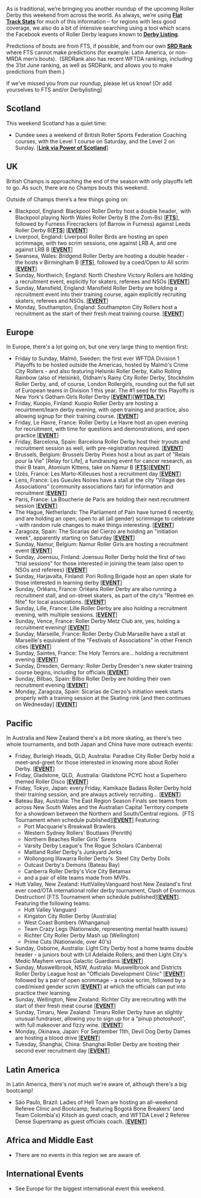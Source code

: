 <html><body><p class="p1"><span class="s1">As is traditional, we’re bringing you another roundup of the upcoming Roller Derby this weekend from across the world. As always, we’re using <a href="http://flattrackstats.com/"><span class="s2"><b>Flat Track Stats</b></span></a> for much of this information – for regions with less good coverage, we also do a bit of intensive searching using a tool which scans the Facebook events of Roller Derby leagues known to <strong><a href="http://derbylisting.com/dl/grid/">Derby Listing</a></strong>.</span></p>
<p class="p1"><span class="s1">Predictions of bouts are from FTS, if possible, and from our own <strong><a href="http://aoanla.pythonanywhere.com/SRDRankv2.html">SRD Rank</a></strong> where FTS cannot make predictions (for example: Latin America, or non-MRDA men’s bouts).  (SRDRank also has recent WFTDA rankings, including the 31st June ranking, as well as SRDRank, and allows you to make predictions from them.)</span></p>
<p class="p1"><span class="s1">If we’ve missed you from our roundup, please let us know! [Or add yourselves to FTS and/or Derbylisting]</span></p>

<h2 class="p2"><span class="s1"><b>Scotland</b></span></h2>
<p class="p2">This weekend Scotland has a quiet time:</p>

<ul>
	<li>Dundee sees a weekend of British Roller Sports Federation Coaching courses, with the Level 1 course on Saturday, and the Level 2 on Sunday. [<a href="https://www.facebook.com/PowerOfScotland/posts/1053724658093333"><strong>Link via Power of Scotland</strong></a>]</li>
</ul>
<h2 class="p1">UK</h2>
<p class="p1"><span class="s1">British Champs is approaching the end of the season with only playoffs left to go. As such, there are no Champs bouts this weekend.</span></p>
Outside of Champs there’s a few things going on:
<ul>
	<li>Blackpool, England: Blackpool Roller Derby host a double header,  with Blackpool playing North Wales Roller Derby B (the Zom-Bs) [<a href="http://flattrackstats.com/node/96622"><strong>FTS</strong></a>], followed by Furness Firecrackers (of Barrow in Furness) against Leeds Roller Derby B[<a href="http://flattrackstats.com/node/96623"><strong>FTS</strong></a>] [<a href="https://www.facebook.com/events/1654046991294960/?"><strong>EVENT</strong></a>]</li>
	<li>Liverpool, England: Liverpool Roller Birds are hosting an open scrimmage, with two scrim sessions, one against LRB A, and one against LRB B [<a href="https://www.facebook.com/events/305412219931731/"><strong>EVENT</strong></a>]</li>
	<li>Swansea, Wales: Bridgend Roller Derby are hosting a double header - the hosts v Birmingham B [<a href="http://flattrackstats.com/bouts/97038"><strong>FTS</strong></a>], followed by a coed/Open to All scrim [<a href="https://www.facebook.com/events/1726765844287347/"><strong>EVENT</strong></a>]</li>
	<li>Sunday, Northwich, England: North Cheshire Victory Rollers are holding a recruitment event, explicitly for skaters, referees and NSOs [<a href="https://www.facebook.com/events/732157920309878/"><strong>EVENT</strong></a>]</li>
	<li>Sunday, Mansfield, England: Mansfield Roller Derby are holding a recruitment event into their training course, again explicitly recruiting skaters, referees and NSOs. [<a href="https://www.facebook.com/events/494311140914947/?"><strong>EVENT</strong></a>]</li>
	<li>Monday, Southampton, England: Southampton City Rollers host a recruitment as the start of their fresh meat training course. [<a href="https://www.facebook.com/events/257208344794399/"><strong>EVENT</strong></a>]</li>
</ul>
<h2 class="p1">Europe</h2>
<p class="p1"><span class="s1">In Europe, there's a lot going on, but one very large thing to mention first:</span></p>

<ul>
	<li>Friday to Sunday, Malmö, Sweden: the first ever WFTDA Division 1 Playoffs to be hosted outside the Americas, hosted by Malmö's Crime City Rollers - and also featuring Helsinki Roller Derby, Kallio Rolling Rainbow (also of Helsinki), Oldham's Rainy City Roller Derby, Stockholm Roller Derby, and, of course, London Rollergirls, rounding out the full set of European teams in Division 1 this year. The #1 seed for this Playoffs is New York's Gotham Girls Roller Derby [<a href="https://www.facebook.com/events/1718097551816346/"><strong>EVENT</strong></a>][<a href="https://wftda.tv/live/2017-international-wftda-d1-playoffs-malmo/"><strong>WFTDA.TV</strong></a>]</li>
	<li>Friday, Kuopio, Finland: Kuopio Roller Derby are hosting a recuirtment/learn derby evening, with open training and practice, also allowing signup for their training course. [<a href="https://www.facebook.com/events/1160083790759217/"><strong>EVENT</strong></a>]</li>
	<li>Friday, Le Havre, France: Roller Derby Le Havre host an open evening for recruitment, with time for questions and demonstrations, and open practice [<a href="https://www.facebook.com/events/259700141209392/"><strong>EVENT</strong></a>]</li>
	<li>Friday, Barcelona, Spain: Barcelona Roller Derby host their tryouts and recruitment session as well, with pre-registration required. [<a href="https://www.facebook.com/events/1454407634641402/"><strong>EVENT</strong></a>]</li>
	<li>Brussels, Belgium: Brussels Derby Pixies host a bout as part of "Relais pour la Vie" [Relay for Life], a fundraising event for cancer research, as their B team, Atomium Kittens, take on Namur B [<a href="http://flattrackstats.com/node/96719"><strong>FTS</strong></a>][<a href="https://www.facebook.com/events/1125943084175098/"><strong>EVENT</strong></a>]</li>
	<li>Uzès, France: Les Marto-Killeuses host a recruitment day [<a href="https://www.facebook.com/events/1543304422407915/"><strong>EVENT</strong></a>]</li>
	<li>Lens, France: Les Gueules Noires have a stall at the city "Village des Associations" (community associations fair) for information and recruitment [<a href="https://www.facebook.com/events/499623043725589/"><strong>EVENT</strong></a>]</li>
	<li>Paris, France: La Boucherie de Paris are holding their next recruitment session [<a href="https://www.facebook.com/events/118338988822393/"><strong>EVENT</strong></a>]</li>
	<li>The Hague, Netherlands: The Parliament of Pain have turned 6 recently, and are holding an open, open to all (all gender) scrimmage to celebrate - with random rule changes to make things interesting. [<a href="https://www.facebook.com/events/109910339686211/"><strong>EVENT</strong></a>]</li>
	<li>Zaragoza, Spain: The Sicarias del Cierzo are holding an "initiation week", apparently starting on Saturday [<a href="https://www.facebook.com/events/164013520829001/"><strong>EVENT</strong></a>]</li>
	<li>Sunday, Namur, Belgium: Namur Roller Girls are hosting a recruitment event [<a href="https://www.facebook.com/events/1851164858244361/"><strong>EVENT</strong></a>]</li>
	<li>Sunday, Joensuu, Finland: Joensuu Roller Derby hold the first of two "trial sessions" for those interested in joining the team (also open to NSOs and referees) [<a href="https://www.facebook.com/events/1215004528644865/"><strong>EVENT</strong></a>]</li>
	<li>Sunday, Harjavalta, Finland: Pori Rolling Brigade host an open skate for those interested in learning derby [<a href="https://www.facebook.com/events/1924232774531264/"><strong>EVENT</strong></a>]</li>
	<li>Sunday, Orléans, France: Orléans Roller Derby are also running a recruitment stall, and on-street skaters, as part of the city's "Rentreé en fête" for local associations. [<a href="https://www.facebook.com/events/887285111481627/?"><strong>EVENT</strong></a>]</li>
	<li>Sunday, Lille, France: Lille Roller Derby are also holding a recruitment evening, with multiple sessions. [<a href="https://www.facebook.com/events/112033096138872/"><strong>EVENT</strong></a>]</li>
	<li>Sunday, Vence, France: Roller Derby Metz Club are, yes, holding a recruitment evening! [<a href="https://www.facebook.com/events/268227420340546/?"><strong>EVENT</strong></a>]</li>
	<li>Sunday, Marseille, France: Roller Derby Club Marseille have a stall at Marseille's equivalent of the "Festivals of Associations" in other French cities [<a href="https://www.facebook.com/events/1260263784083094/"><strong>EVENT</strong></a>]</li>
	<li>Sunday, Saintes, France: The Holy Terrors are... holding a recruitment evening [<a href="https://www.facebook.com/events/1915848428702740/"><strong>EVENT</strong></a>]</li>
	<li>Sunday, Dresden, Germany: Roller Derby Dresden's new skater training course begins, including for officials [<a href="https://www.facebook.com/events/2016175798612230/"><strong>EVENT</strong></a>]</li>
	<li>Sunday, Bilbao, Spain: Bilbo Roller Derby are holding their own recruitment evening [<a href="https://www.facebook.com/events/1663216890355102/"><strong>EVENT</strong></a>]</li>
	<li>Monday, Zaragoza, Spain: Sicarias de Cierzo's initiation week starts properly with a training session at the Skating rink [and then continues on Wednesday] [<a href="https://www.facebook.com/events/164013520829001/"><strong>EVENT</strong></a>]</li>
</ul>
<h2 class="p2"><span class="s1"><b>Pacific</b></span></h2>
In Australia and New Zealand there's a bit more skating, as there's two whole tournaments, and both Japan and China have more outreach events:
<ul>
	<li>Friday, Burleigh Heads, QLD, Australia: Paradise City Roller Derby hold a meet-and-greet for those interested in knowing more about Roller Derby. [<a href="https://www.facebook.com/events/482454552117093/"><strong>EVENT</strong></a>]</li>
	<li>Friday, Gladstone, QLD,  Australia: Gladstone PCYC host a Superhero themed Roller Disco [<a href="https://www.facebook.com/events/1738779959480080/?"><strong>EVENT</strong></a>]</li>
	<li>Friday, Tokyo, Japan: every Friday, Kamikaze Badass Roller Derby hold their training session, and are always actively recruiting... [<a href="https://www.facebook.com/kamikazebadassrollerderbyjapan/photos/a.579111878906398.1073741827.579101315574121/826183597532557/?type=1&amp;theater"><strong>EVENT</strong></a>]</li>
	<li>Bateau Bay, Australia: The East Region Season Finals see teams from across New South Wales and the Australian Capital Territory compete for a showdown between the Northern and South/Central regions.  [FTS Tournament when schedule published][<a href="https://www.facebook.com/events/133244503952400/"><strong>EVENT</strong></a>]
Featuring:
<ul>
	<li>Port Macquarie's Breakwall Brawlers</li>
	<li>Western Sydney Rollers' Boutlaws (Penrith)</li>
	<li>Northern Beaches Roller Girls' Sirens</li>
	<li>Varsity Derby League's The Rogue Scholars (Canberra)</li>
	<li>Maitland Roller Derby's Junkyard Jerks</li>
	<li>Wollongong Illawarra Roller Derby's  Steel City Derby Dolls</li>
	<li>Outcast Derby's Demons (Bateau Bay)</li>
	<li>Canberra Roller Derby's Vice City Betamax</li>
	<li>and a pair of elite teams made from MVPs.</li>
</ul>
</li>
	<li>Hutt Valley, New Zealand: HuttValleyVanguard host New Zealand's first ever coed/OTA international roller derby tournament, Clash of Enormous Destruction! [FTS Tournament when schedule published][<a href="https://www.facebook.com/events/120178405224797/"><strong>EVENT</strong></a>].
Featuring the following teams:
<ul>
	<li>Hutt Valley Vanguard</li>
	<li>Kingston City Roller Derby (Australia)</li>
	<li>West Coast Bombers (Whanganui)</li>
	<li>Team Crazy Legs (Nationwide, representing mental health issues)</li>
	<li>Richter City Roller Derby Mash up (Wellington)</li>
	<li>Prime Cuts (Nationwide, over 40's)</li>
</ul>
</li>
	<li>Sunday, Osborne, Australia: Light City Derby host a home teams double header - a juniors bout with Lil Adelaide Rollers; and then Light City's Medic Mayhem versus Galactic Guardians [<a href="https://www.facebook.com/events/1943091369264975/"><strong>EVENT</strong></a>]</li>
	<li>Sunday, Muswellbrook, NSW, Australia: Muswellbrook and Districts Roller Derby League host an "Officials Development Clinic" [<a href="https://www.facebook.com/events/110131762912210/?"><strong>EVENT</strong></a>] followed by a pair of open scrimmage - a rookie scrim, followed by a coed/mixed gender scrim [<a href="https://www.facebook.com/events/118996548755270/"><strong>EVENT</strong></a>] at which the officials can put into practice their learning.</li>
	<li>Sunday, Wellington, New Zealand: Richter City are recruiting with the start of their fresh meat course [<a href="https://www.facebook.com/events/147497045832806/"><strong>EVENT</strong></a>]</li>
	<li>Sunday, Timaru, New Zealand: Timaru Roller Derby have an slightly unusual fundraiser, allowing you to sign up for a "pinup photoshoot", with full makeover and fizzy wine. [<a href="https://www.facebook.com/events/135151893736884/?"><strong>EVENT</strong></a>]</li>
	<li>Monday, Okinawa, Japan: For September 11th, Devil Dog Derby Dames are hosting a blood drive [<a href="https://www.facebook.com/events/2019180138300795/"><strong>EVENT</strong></a>]</li>
	<li>Tuesday, Shanghai, China: Shanghai Roller Derby are hosting their second ever recruitment day [<a href="https://www.facebook.com/shanghairollerderby/photos/a.538294579593895.1073741828.312319502191405/1448720605217950/?type=3&amp;theater"><strong>EVENT</strong></a>]</li>
</ul>
<h2><b>Latin America</b></h2>
<p class="p2">In Latin America, there's not much we're aware of, although there's a big bootcamp!</p>

<ul>
	<li>São Paulo, Brazil: Ladies of Hell Town are hosting an all-weekend Referee Clinic and Bootcamp, featuring Bogotá Bone Breakers' (and Team Colombia's) Kitsch as guest coach, and WFTDA Level 2 Referee Dense Supertramp as guest officials coach. [<a href="https://www.facebook.com/events/1919011418421232/"><strong>EVENT</strong></a>]</li>
</ul>
<h2>Africa and Middle East</h2>
<ul>
	<li>There are no events in this region we are aware of.</li>
</ul>
<h2>International Events</h2>
<ul>
	<li>See Europe for the biggest international event this weekend.</li>
</ul></body></html>
